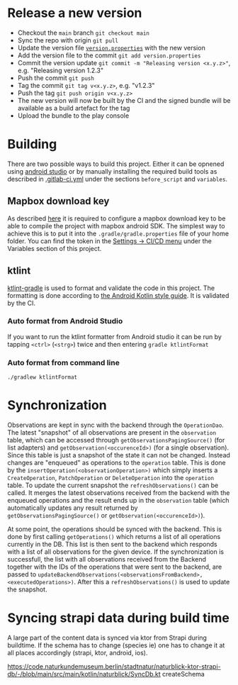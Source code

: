 # Release a new version

* Checkout the `main` branch `git checkout main`
* Sync the repo with origin `git pull`
* Update the version file [`version.properties`](version.properties) with the new version
* Add the version file to the commit `git add version.properties`
* Commit the version update `git commit -m "Releasing version <x.y.z>"`, e.g. "Releasing version 1.2.3"
* Push the commit  `git push`
* Tag the commit `git tag v<x.y.z>`, e.g. "v1.2.3"
* Push the tag `git push origin v<x.y.z>`
* The new version will now be built by the CI and the signed bundle will be available as a build artefact for the tag
* Upload the bundle to the play console

# Building

There are two possible ways to build this project. Either it can be
opnened using [android studio](https://developer.android.com/studio)
or by manually installing the required build tools as described in
[.gitlab-ci.yml](.gitlab-ci.yml) under the sections `before_script`
and `variables`.

## Mapbox download key

As described
[here](https://docs.mapbox.com/android/maps/guides/install/#configure-credentials)
it is required to configure a mapbox download key to be able to
compile the project with mapbox android SDK. The simplest way to
achieve this is to put it into the `.gradle/gradle.properties` file of
your home folder. You can find the token in the [Settings -> CI/CD
menu](-/settings/ci_cd) under the Variables section of this project.


## ktlint

[ktlint-gradle](https://github.com/JLLeitschuh/ktlint-gradle) is used
to format and validate the code in this project. The formatting is
done according to [the Android Kotlin style
guide](https://developer.android.com/kotlin/style-guide). It is
validated by the CI.

### Auto format from Android Studio

If you want to run the ktlint formatter from Android studio it can be
run by tapping `<ctrl>` (`<strg>`) twice and then entering `gradle
ktlintFormat`

### Auto format from command line

```
./gradlew ktlintFormat
```

# Synchronization

Observations are kept in sync with the backend through the
`OperationDao`. The latest "snapshot" of all observations are present
in the `observation` table, which can be accessed through
`getObservationsPagingSource()` (for list adapters) and
`getObservation(<occurenceId>)` (for a single observation). Since this
table is just a snapshot of the state it can not be changed. Instead
changes are "enqueued" as operations to the `operation` table. This is
done by the `insertOperation(<observationOperation>)` which simply
inserts a `CreateOperation`, `PatchOperation` or `DeleteOperation`
into the `operation` table. To update the current snapshot the
`refreshObservations()` can be called. It merges the latest
observations received from the backend with the enqueued operations
and the result ends up in the `observation` table (which automatically
updates any result returned by `getObservationsPagingSource()` or
`getObservation(<occurenceId>)`).

At some point, the operations should be synced with the backend. This
is done by first calling `getOperations()` which returns a list of all
operations currently in the DB. This list is then sent to the backend
which responds with a list of all observations for the given
device. If the synchronization is successfull, the list with all
observations received from the Backend together with the IDs of the
operations that were sent to the backend, are passed to
`updateBackendObservations(<observationsFromBackend>,
<executedOperations>)`. After this a `refreshObservations()` is used
to update the snapshot.

# Syncing strapi data during build time
A large part of the content data is synced via ktor from Strapi during buildtime. If the schema has to change (species ie) one has to change it at all places accordingly (strapi, ktor, android, ios).

https://code.naturkundemuseum.berlin/stadtnatur/naturblick-ktor-strapi-db/-/blob/main/src/main/kotlin/naturblick/SyncDb.kt createSchema

